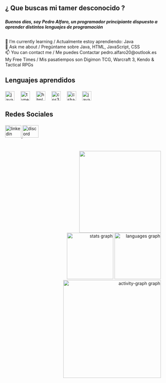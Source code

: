 <h2 align="left">¿ Que buscas mi tamer desconocido ?</h2>

###

<h5 align="left">Buenos días, soy Pedro Alfaro, un programador principiante dispuesto a aprender distintos lenguajes de programación</h5>

###

<h2 align="left"></h2>

###

<p align="left">🌱 I’m currently learning / Actualmente estoy aprendiendo:  Java<br>💬 Ask me about / Pregúntame sobre Java, HTML, JavaScript, CSS<br>📫 You can contact me / Me puedes Contactar pedro.alfaro20@outlook.es<br>My Free Times / Mis pasatiempos son Digimon TCG, Warcraft 3, Kendo & Tactical RPGs 

###

<h2 align="left">Lenguajes aprendidos</h2>

###

<div align="left">
  <img src="https://cdn.jsdelivr.net/gh/devicons/devicon/icons/javascript/javascript-original.svg" height="30" alt="javascript logo"  />
  <img width="12" />
  <img src="https://cdn.jsdelivr.net/gh/devicons/devicon/icons/typescript/typescript-original.svg" height="30" alt="typescript logo"  />
  <img width="12" />
  <img src="https://cdn.jsdelivr.net/gh/devicons/devicon/icons/html5/html5-original.svg" height="30" alt="html5 logo"  />
  <img width="12" />
  <img src="https://cdn.jsdelivr.net/gh/devicons/devicon/icons/css3/css3-original.svg" height="30" alt="css3 logo"  />
  <img width="12" />
  <img src="https://cdn.jsdelivr.net/gh/devicons/devicon/icons/csharp/csharp-original.svg" height="30" alt="csharp logo"  />
  <img width="12" />
  <img src="https://cdn.jsdelivr.net/gh/devicons/devicon/icons/java/java-original.svg" height="30" alt="java logo"  />
</div>

###

<h2 align="left">Redes Sociales</h2>

###

<div align="left">
  <a href="https://www.linkedin.com/in/pedro-alfaro/" target="_blank">
    <img src="https://raw.githubusercontent.com/maurodesouza/profile-readme-generator/master/src/assets/icons/social/linkedin/default.svg" width="52" height="40" alt="linkedin logo"  />
  </a>
  <a href="pedro_exe" target="_blank">
    <img src="https://raw.githubusercontent.com/maurodesouza/profile-readme-generator/master/src/assets/icons/social/discord/default.svg" width="52" height="40" alt="discord logo"  />
  </a>
</div>

###

<br clear="both">

<img align="right" height="264" src="https://cdnb.artstation.com/p/assets/images/images/017/714/049/original/sino-bali-anigif.gif?1557075"  />

###

<br clear="both">

<div align="right">
  <img src="https://github-readme-stats.vercel.app/api?username=PEDR0EXE&hide_title=false&hide_rank=false&show_icons=true&include_all_commits=true&count_private=true&disable_animations=false&theme=aura&locale=es&hide_border=false" height="150" alt="stats graph"  />
  <img src="https://github-readme-stats.vercel.app/api/top-langs?username=PEDR0EXE&locale=es&hide_title=false&layout=compact&card_width=320&langs_count=5&theme=aura&hide_border=false" height="150" alt="languages graph"  />
  <img src="https://github-readme-activity-graph.vercel.app/graph?username=PEDR0EXE&bg_color=0D0E12&color=35FF69&title_color=FF6EC7&point=F6FF3F&area_color=FF5733&area=false&line=28D8FF&hide_title=false&radius=16" height="316" alt="activity-graph graph"  />
</div>

###